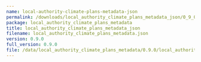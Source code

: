 ```yaml
---
name: local-authority-climate-plans-metadata-json
permalink: /downloads/local_authority_climate_plans_metadata_json/0_9_0
package: local_authority_climate_plans_metadata
title: local_authority_climate_plans_metadata_json
filename: local_authority_climate_plans_metadata.json
version: 0.9.0
full_version: 0.9.0
file: /data/local_authority_climate_plans_metadata/0.9.0/local_authority_climate_plans_metadata.json
---
```

